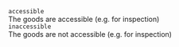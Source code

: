 <div class="property">
    <div class="name"><code>accessible</code></div>
    <div class="description">The goods are accessible (e.g. for inspection)</div>
</div>
<div class="property">
    <div class="name"><code>inaccessible</code></div>
    <div class="description">The goods are not accessible (e.g. for inspection)</div>
</div>